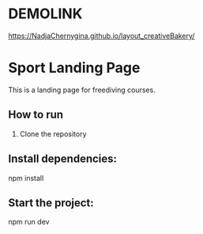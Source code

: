 


# DEMOLINK

https://NadjaChernygina.github.io/layout_creativeBakery/

# Sport Landing Page

This is a landing page for freediving courses.

## How to run

1. Clone the repository

##  Install dependencies:

npm install

##  Start the project:

npm run dev
